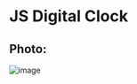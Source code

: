 # JS Digital Clock
## Photo:
![image](https://user-images.githubusercontent.com/114202252/234251039-ad6651a7-8115-43f7-9027-cdbe3a471a1a.png)
